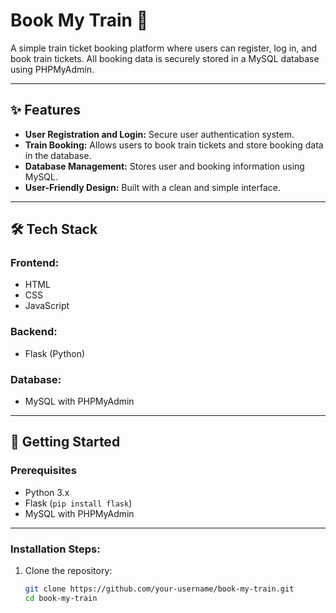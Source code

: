 # Book My Train 🚆

A simple train ticket booking platform where users can register, log in, and book train tickets. All booking data is securely stored in a MySQL database using PHPMyAdmin.

---

## ✨ Features

- **User Registration and Login:** Secure user authentication system.
- **Train Booking:** Allows users to book train tickets and store booking data in the database.
- **Database Management:** Stores user and booking information using MySQL.
- **User-Friendly Design:** Built with a clean and simple interface.

---

## 🛠️ Tech Stack

### Frontend:
- HTML
- CSS
- JavaScript

### Backend:
- Flask (Python)

### Database:
- MySQL with PHPMyAdmin

---

## 🚀 Getting Started

### Prerequisites
- Python 3.x
- Flask (`pip install flask`)
- MySQL with PHPMyAdmin

---

### Installation Steps:

1. Clone the repository:
   ```bash
   git clone https://github.com/your-username/book-my-train.git
   cd book-my-train

